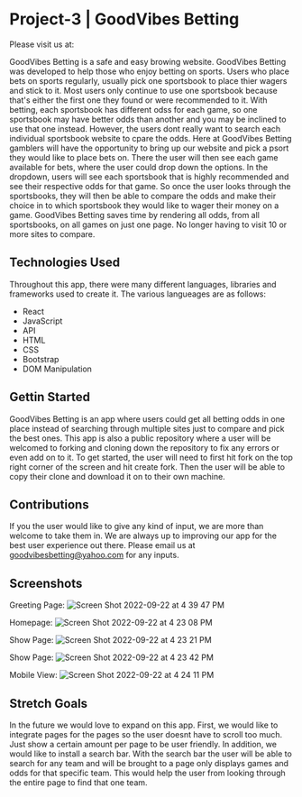 # Project-3 | GoodVibes Betting

Please visit us at: 

GoodVibes Betting is a safe and easy browing website. GoodVibes Betting was developed to help those who enjoy betting on sports. Users who place bets on sports regularly, usually pick one sportsbook to place thier wagers and stick to it. Most users only continue to use one sportsbook because that's either the first one they found or were recommended to it. With betting, each sportsbook has different odss for each game, so one sportsbook may have better odds than another and you may be inclined to use that one instead. However, the users dont really want to search each individual sportsbook website to cpare the odds. Here at GoodVibes Betting gamblers will have the opportunity to bring up our website and pick a psort they would like to place bets on. There the user will then see each game available for bets, where the user could drop down the options. In the dropdown, users will see each sportsbook that is highly recommended and see their respective odds for that game. So once the user looks through the sportsbooks, they will then be able to compare the odds and make their choice in to which sportsbook they would like to wager their money on a game. GoodVibes Betting saves time by rendering all odds, from all sportsbooks, on all games on just one page. No longer having to visit 10 or more sites to compare.

## Technologies Used

Throughout this app, there were many different languages, libraries and frameworks used to create it. The various langueages are as follows:
  - React
  - JavaScript
  - API
  - HTML
  - CSS
  - Bootstrap
  - DOM Manipulation
  
## Gettin Started
 
GoodVibes Betting is an app where users could get all betting odds in one place instead of searching through multiple sites just to compare and pick the best ones. This app is also a public repository where a user will be welcomed to forking and cloning down the repository to fix any errors or even add on to it. To get started, the user will need to first hit fork on the top right corner of the screen and hit create fork. Then the user will be able to copy their clone and download it on to their own machine. 

## Contributions

If you the user would like to give any kind of input, we are more than welcome to take them in. We are always up to improving our app for the best user experience out there. Please email us at goodvibesbetting@yahoo.com for any inputs.

## Screenshots

Greeting Page:
![Screen Shot 2022-09-22 at 4 39 47 PM](https://user-images.githubusercontent.com/102116778/191846677-0e30dd50-ae5a-44b4-ba05-a0211a92a307.png)

Homepage:
![Screen Shot 2022-09-22 at 4 23 08 PM](https://user-images.githubusercontent.com/102116778/191846175-c925f435-73fa-49a5-ad40-d84874a86320.png)

Show Page:
![Screen Shot 2022-09-22 at 4 23 21 PM](https://user-images.githubusercontent.com/102116778/191846188-ecaa8758-ad7f-4213-9062-1c152c248b85.png)

Show Page:
![Screen Shot 2022-09-22 at 4 23 42 PM](https://user-images.githubusercontent.com/102116778/191846198-5d007d3d-b9e4-434a-b640-b6f86b34a682.png)

Mobile View:
![Screen Shot 2022-09-22 at 4 24 11 PM](https://user-images.githubusercontent.com/102116778/191846224-5baf0e26-3af1-4d52-b1d2-dc6f54cbeab0.png)

## Stretch Goals

In the future we would love to expand on this app. First, we would like to integrate pages for the pages so the user doesnt have to scroll too much. Just show a certain amount per page to be user friendly. In addition, we would like to install a search bar. With the search bar the user will be able to search for any team and will be brought to a page only displays games and odds for that specific team. This would help the user from looking through the entire page to find that one team.
